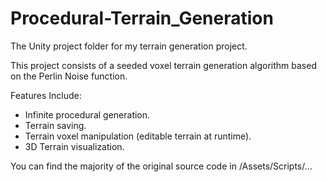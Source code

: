 # Procedural-Terrain_Generation
 The Unity project folder for my terrain generation project.
 
 This project consists of a seeded voxel terrain generation algorithm based on the Perlin Noise function.
 
 Features Include:
 - Infinite procedural generation.
 - Terrain saving.
 - Terrain voxel manipulation (editable terrain at runtime).
 - 3D Terrain visualization.
 
 You can find the majority of the original source code in /Assets/Scripts/...
 
